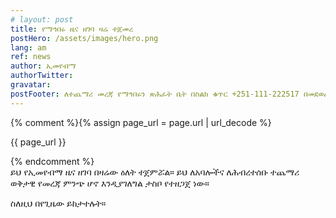 ```yaml
---
# layout: post
title: የማኅበሩ ዜና ዘገባ ዛሬ ተጀመረ
postHero: /assets/images/hero.png
lang: am
ref: news
author: ኢመየብማ
authorTwitter:
gravatar: 
postFooter: ለተጨማሪ መረጃ የማኅበሩን ጽሕፈት ቤት በስልክ ቁጥር +251-111-222517 በመደወል ወይም በኤለክትሮኒክ መልዕክት ወደ <a href="mailto:enadet1972@gmail.com">enadet1972@gmail.com</a> በመጻፍ መጠየቅ ይቻላል።
---
```


{% comment %}{% assign page_url = page.url | url_decode %}
<p>{{ page_url }}</p>
{% endcomment %}
<div>
ይህ የኢመየብማ ዜና ዘገባ በዛሬው ዕለት ተጀምሯል። ይህ ለአባሎችና ለሕብረተሰቡ ተጨማሪ ወቅታዊ የመረጃ ምንጭ ሆኖ እንዲያገለግል ታስቦ የተዘጋጀ ነው።

ስለዚህ በየጊዜው ይከታተሉት።
</div>
